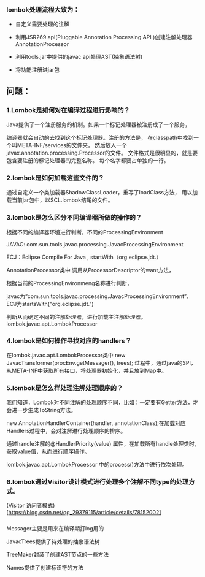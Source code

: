 ### lombok处理流程大致为：

- 自定义需要处理的注解

- 利用JSR269 api(Pluggable Annotation Processing API )创建注解处理器AnnotationProcessor

- 利用tools.jar中提供的javac api处理AST(抽象语法树)

- 将功能注册进jar包

## 问题：

### 1.Lombok是如何对在编译过程进行影响的？

Java提供了一个注册服务的机制。如果一个标记处理器被注册成了一个服务，

编译器就会自动的去找到这个标记处理器。注册的方法是，
在classpath中找到一个叫META-INF/services的文件夹，
然后放入一个javax.annotation.processing.Processor的文件。
文件格式是很明显的，就是要包含要注册的标记处理器的完整名称。
每个名字都要占单独的一行。

### 2.lombok是如何加载这些文件的？

通过自定义一个类加载器ShadowClassLoader，重写了loadClass方法，
用以加载当前jar包中，以SCL.lombok结尾的文件。

### 3.lombok是怎么区分不同编译器所做的操作的？

根据不同的编译器环境进行判断，不同的ProcessingEnvironment

JAVAC: com.sun.tools.javac.processing.JavacProcessingEnvironment

ECJ：Eclipse Compile For Java , startWith（org.eclipse.jdt.）

AnnotationProcessor类中 调用从ProcessorDescriptor的want方法，

根据当前的ProcessingEnvironmeng名称进行判断，

javac为“com.sun.tools.javac.processing.JavacProcessingEnvironment”，ECJ为startsWith("org.eclipse.jdt.")

判断从而确定不同的注解处理器，进行加载主注解处理器。lombok.javac.apt.LombokProcessor



### 4.lombok是如何操作寻找对应的handlers？

在lombok.javac.apt.LombokProcessor类中 new JavacTransformer(procEnv.getMessager(), trees);
过程中，通过java的SPI，从META-INF中获取所有接口，将处理器初始化，并且放到Map中。


### 5.lombok是怎么样处理注解处理顺序的？

我们知道，Lombok对不同注解的处理顺序不同，比如：一定要有Getter方法，才会进一步生成ToString方法。

new AnnotationHandlerContainer(handler, annotationClass);在加载对应Handlers过程中，会对注解进行处理顺序的排序。

通过handle注解的@HandlerPriority(value) 属性，在加载所有handle处理类时，
获取value值，从而进行顺序操作。

lombok.javac.apt.LombokProcessor 中的process()方法中进行依次处理。

### 6.lombok通过Visitor设计模式进行处理多个注解不同type的处理方式。

(Visitor 访问者模式)[https://blog.csdn.net/qq_29379115/article/details/78152002]

### 


Messager主要是用来在编译期打log用的

JavacTrees提供了待处理的抽象语法树

TreeMaker封装了创建AST节点的一些方法

Names提供了创建标识符的方法